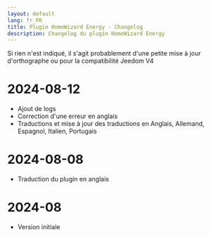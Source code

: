 ```yaml
---
layout: default
lang: fr_FR
title: Plugin HomeWizard Energy - Changelog
description: Changelog du plugin HomeWizard Energy
---
```

Si rien n'est indiqué, il s'agit probablement d'une petite mise à jour d'orthographe ou pour la compatibilité Jeedom V4

# 2024-08-12
- Ajout de logs
- Correction d'une erreur en anglais
- Traductions et mise à jour des traductions en Anglais, Allemand, Espagnol, Italien, Portugais

# 2024-08-08
- Traduction du plugin en anglais

# 2024-08
- Version initiale
